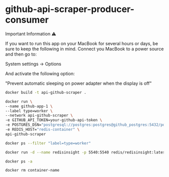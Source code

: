 # github-api-scraper-producer-consumer

Important Information ⚠️

If you want to run this app on your MacBook for several hours or days, be sure to keep the following in mind. Connect you MacBook to a power source and then go to:

System settings -> Options

And activate the following option:

"Prevent automatic sleeping on power adapter when the display is off"


```bash
docker build -t api-github-scraper .
```

```bash
docker run \
--name github-app-1 \
--label type=worker \
--network api-github-scraper \
-e GITHUB_API_TOKEN=your-github-api-token \
-e POSTGRES_DSN="postgresql://postgres:postgres@github_postgres:5432/postgres" \
-e REDIS_HOST="redis-container" \
api-github-scraper
```

```bash
docker ps --filter "label=type=worker"
```

```bash
docker run -d --name redisinsight -p 5540:5540 redis/redisinsight:latest
```

```bash
docker ps -a
```

```bash
docker rm container-name
```
